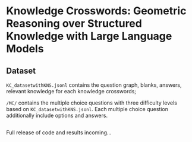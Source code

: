 # Knowledge Crosswords: Geometric Reasoning over Structured Knowledge with Large Language Models

## Dataset
`KC_datasetwithKNS.jsonl` contains the question graph, blanks, answers, relevant knowledge for each knowledge crosswords; 

`/MC/` contains the multiple choice questions with three difficulty levels based on `KC_datasetwithKNS.jsonl`. Each multiple choice question additionally include options and answers.

## 
Full release of code and results incoming...

